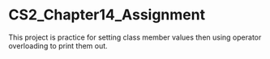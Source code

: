 # CS2_Chapter14_Assignment

This project is practice for setting class member values then using operator overloading to print them out.
